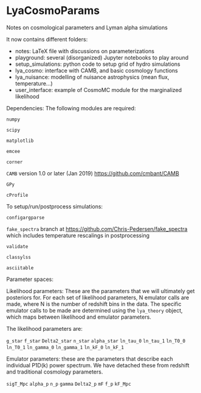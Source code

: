 # LyaCosmoParams
Notes on cosmological parameters and Lyman alpha simulations

It now contains different folders:
 - notes: LaTeX file with discussions on parameterizations
 - playground: several (disorganized) Jupyter notebooks to play around
 - setup_simulations: python code to setup grid of hydro simulations
 - lya_cosmo: interface with CAMB, and basic cosmology functions
 - lya_nuisance: modelling of nuisance astrophysics (mean flux, temperature...)
 - user_interface: example of CosmoMC module for the marginalized likelihood

Dependencies:
The following modules are required:

`numpy`

`scipy`

`matplotlib`

`emcee`

`corner`

`CAMB` version 1.0 or later (Jan 2019) https://github.com/cmbant/CAMB

`GPy`

`cProfile`

To setup/run/postprocess simulations:

`configargparse`

`fake_spectra` branch at https://github.com/Chris-Pedersen/fake_spectra which includes temperature rescalings in postprocessing

`validate`

`classylss`

`asciitable`


Parameter spaces:

Likelihood parameters: These are the parameters that we will ultimately get posteriors for. For each set of likelihood parameters, N emulator calls are made, where N is the number of redshift bins in the data. The specific emulator calls to be made are determined using the `lya_theory` object, which maps between likelihood and emulator parameters.

The likelihood parameters are:

`g_star`
`f_star`
`Delta2_star`
`n_star`
`alpha_star`
`ln_tau_0`
`ln_tau_1`
`ln_T0_0`
`ln_T0_1`
`ln_gamma_0`
`ln_gamma_1`
`ln_kF_0`
`ln_kF_1`

Emulator parameters: these are the parameters that describe each individual P1D(k) power spectrum. We have detached these from redshift and traditional cosmology parameters.

`sigT_Mpc`
`alpha_p`
`n_p`
`gamma`
`Delta2_p`
`mF`
`f_p`
`kF_Mpc`
